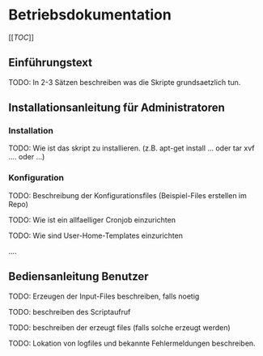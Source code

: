 # Betriebsdokumentation
[[_TOC_]]
## Einführungstext 

TODO: In 2-3 Sätzen beschreiben was die Skripte grundsaetzlich tun.

## Installationsanleitung für Administratoren

### Installation

TODO: Wie ist das skript zu installieren. (z.B. apt-get install ... oder tar xvf .... oder ...)

### Konfiguration

TODO: Beschreibung der Konfigurationsfiles (Beispiel-Files erstellen im Repo)

TODO: Wie ist ein allfaelliger Cronjob einzurichten

TODO: Wie sind User-Home-Templates einzurichten

....

## Bediensanleitung Benutzer

TODO: Erzeugen der Input-Files beschreiben, falls noetig

TODO: beschreiben des Scriptaufruf

TODO: beschreiben der erzeugt files (falls solche erzeugt werden)

TODO: Lokation von logfiles und bekannte Fehlermeldungen beschreiben.

